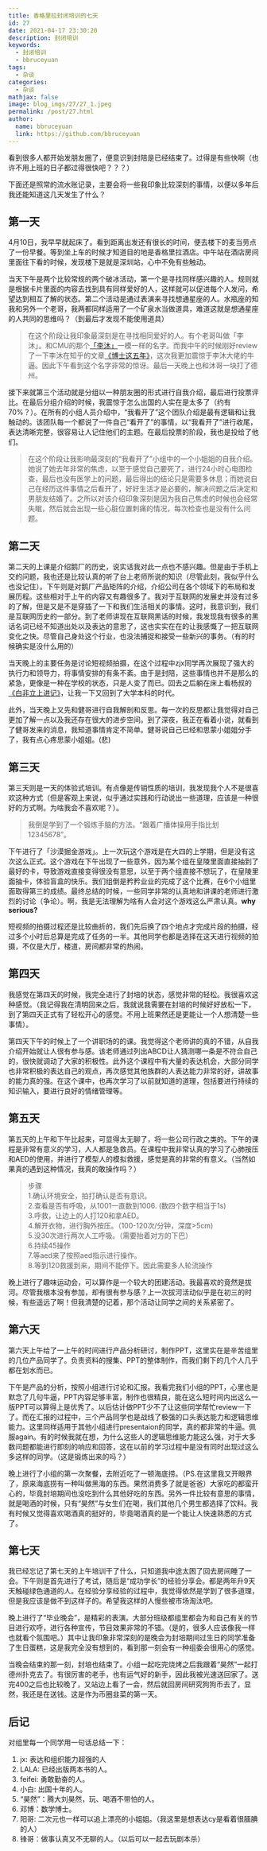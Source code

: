```yaml
---
title: 香格里拉封闭培训的七天
id: 27
date: 2021-04-17 23:30:20
description: 封闭培训
keywords: 
  - 封闭培训
  - bbruceyuan
tags: 
  - 杂谈
categories: 
  - 杂谈
mathjax: false
image: blog_imgs/27/27_1.jpeg
permalink: /post/27.html
author: 
  name: bbruceyuan
  link: https://github.com/bbruceyuan
---
```


看到很多人都开始发朋友圈了，便意识到封陪是已经结束了。过得是有些快啊（也许不用上班的日子都过得很快吧？？？）

下面还是照常的流水账记录，主要会将一些我印象比较深刻的事情，以便以多年后我还能知道这几天发生了什么？

## 第一天
4月10日，我早早就起床了。看到距离出发还有很长的时间，便去楼下的麦当劳点了一份早餐。等到坐上车的时候才知道目的地是香格里拉酒店。中午站在酒店房间里面往下看的时候，发现楼下是就是深圳站，心中不免有些触动。

当天下午是两个比较常规的两个破冰活动，第一个是寻找同样感兴趣的人。规则就是根据卡片里面的内容去找到具有同样爱好的人，这样就可以促进每个人发问，希望达到相互了解的状态。第二个活动是通过表演来寻找想通星座的人。水瓶座的知我和另外一个老哥，我两都同样适用了一个矿泉水当做道具，难道这就是想通星座的人共同的思维吗？（到最后才发现不能使用道具）

> 在这个阶段让我印象最深刻是在寻找相同爱好的人。有个老哥叫做「李沐」。和CMU的那个[「李沐」](https://www.zhihu.com/people/mli65)一模一样的名字。而我中午的时候刚好review了一下李沐在知乎的文章[《博士这五年》](https://zhuanlan.zhihu.com/p/25099638)，这次我更加震惊于李沐大佬的牛逼。因此下午看到这个名字非常的惊讶。最后一天晚上也和沐哥一块打了德州。

接下来就第三个活动就是分组以一种朋友圈的形式进行自我介绍，最后进行投票评比。在最后分组介绍的时候，我震惊于怎么出国的人实在是太多了（约有70%？）。在所有的小组人员介绍中，“我看开了”这个团队介绍是最有逻辑和让我触动的。该团队每一个都说了一件自己“看开了”的事情，以“我看开了”进行收尾，表达清晰完整，很容易让人记住他们的主题。在最后投票的阶段，我也是投给了他们。
> 在这个阶段让我影响最深刻的“我看开了”小组中的一个小姐姐的自我介绍。她说了她去年非常的焦虑，以至于感觉自己要死了，进行24小时心电图检查，最后也没有医学上的问题，最后得出的结论只是需要多休息；而她说自己在经历这件事情之后看开了，好好生活才是必要的，解决问题之后决定和男朋友结婚了。之所以对该介绍印象深刻是因为我自己焦虑的时候也会经常失眠，然后就会出现一些心脏位置刺痛的情况，每次检查也是没有什么问题。

## 第二天
第二天的上课是介绍鹅厂的历史，说实话我对此一点也不感兴趣。但是由于手机上交的问题，我也还是比较认真的听了台上老师所说的知识（尽管此刻，我似乎什么也没记住）。下午则是对鹅厂产品矩阵的介绍，介绍公司在各个领域下的布局和发展历程。这些相对于上午的内容又有趣很多了。我对于互联网的发展史并没有过多的了解，但是又是不是穿插了一下和我们生活相关的事情。这时，我意识到，我们是互联网历史的一部分。到了老师讲现在互联网黑话的时候，我发现我有很多的黑话名词已经不知道出处以及表达的意思了，这也实实在在的让我感慨了一把互联网变化之快。尽管自己身处这个行业，也没法捕捉和接受一些新兴的事务。（有的时候确实是没什么用的）

当天晚上的主要任务是讨论短视频拍摄，在这个过程中zjx同学再次展现了强大的执行力和领导力，将事情安排的有条不紊。由于是封陪，这些事情也并不是那么的紧急，更像是一种在学校的状态，只是人变了而已。回去之后躺在床上看杨叔的[《白非立上进记》](/posts/25.html)，让我一下又回到了大学本科的时代。

此外，当天晚上又先和健哥进行自我解剖和反思。每一次的反思都让我觉得对自己更加了解一点以及我还存在很大的进步空间。到了深夜，我正在看着小说，就看到了健哥发来的消息，我知道事情肯定不简单。健哥说自己已经和思蒙小姐姐分手了，我有点心疼思蒙小姐姐。(悲)

## 第三天
第三天则是一天的体验式培训。有点像是传销性质的培训，我发现我个人不是很喜欢这种方式（但是客观上来说，似乎通过实践和行动说出一些道理，应该是一种很好的方式啊。为啥我会不喜欢呢？）。

> 我倒是学到了一个锻炼手脑的方法。“跟着广播体操用手指比划12345678”。

下午进行了「沙漠掘金游戏」。上一次玩这个游戏是在大四的上学期，但是没有这次这么正式。这个游戏在下午出现了一些意外，因为某个组在皇陵里面直接抽到了最好的卡，导致游戏直接变得很没有意思，以至于两个组直接不想玩了，在皇陵里面抽卡，体验盲盒的快乐。我们组倒是矜矜业业的完成了这个比赛，在6个小组里面取得第三的成绩。最终总结的时候，一些同学非常的认真地和讲课的老师进行激烈的讨论（争论）。啊，我是无法理解为啥有人会对这个游戏这么严肃认真。**why serious?**

短视频的拍摄过程还是比较曲折的，我们先后换了四个地点才完成片段的拍摄，经过多个小时后总算是完成了任务的一半。其他同学也都是选择在这天进行视频的拍摄，不仅是大厅，楼道，房间都非常的热闹。

## 第四天
我感觉在第四天的时候，我完全进行了封培的状态，感觉非常的轻松。我很喜欢这种感觉。（我记得我在清明回来之后，我就说我需要在封培的时候好好放松一下，到了第四天正式有了轻松开心的感觉。不用上班果然还是更能让一个人想清楚一些事情）。

第四天下午的时候上了一个讲职场的的课。我觉得这个老师讲的真的不错，从自我介绍开始就让人很有参与感。该老师通过列出ABCD让人猜测哪一条是不符合自己的，很快就调动了大家的积极性。此外这个课程中有大量的表达机会，大部分同学也非常积极的表达自己的观点，再次感觉其他族群的人表达能力非常的好，讲故事的能力真的强。在这个课中，也再次学习了以前就知道的道理，包括要进行持续的知识输入，要进行良好的情绪管理等。

## 第五天
第五天的上午和下午比起来，可显得太无聊了，将一些公司行政之类的。下午的课程是非常有意义的学习，人人都是急救员。在课程中我非常认真的学习了心肺按压和AED的使用，并进行了模型人的模拟救援，感觉是真的非常的有意义。（当然如果真的遇到这种情况，我真的敢操作吗？）
> 步骤<br/>
> 1.确认环境安全，拍打确认是否有意识。<br/>
> 2.查看是否有呼吸，从1001一直数到1006. (数四个数字相当于1s)<br/>
> 3.呼救，让边上的人打120和拿AED。<br/>
> 4.解开衣物，进行胸外按压。（100-120次/分钟，深度>5cm)<br/>
> 5.没30次进行两次人工呼吸。（需要抬着对方的下巴）<br/>
> 6.持续45操作<br/>
> 7.等aed来了按照aed指示进行操作。<br/>
> 8.等到120救援到来，期间不能停下。因此需要多人轮流操作<br/>

晚上进行了趣味运动会，可以算作是一个较大的团建活动。我最喜欢的竟然是拔河。尽管我根本没有参加，却有很有参与感？上一次拔河活动似乎是在初三的时候，有些遥远了啊！但我清楚的记着，那个活动让同学之间的关系紧密了。

## 第六天
第六天上午给了一上午的时间进行产品分析研讨，制作PPT，这里实在是辛苦组里的几位产品同学了。负责资料的搜集、PPT的整体制作，而我们剩下的几个人几乎都在划水而已。

下午是产品的分析，按照小组进行讨论和汇报。我看完我们小组的PPT，心里也是默念了几句牛逼，PPT内容足够丰富，制作也很精良，能在这么短时间内出这么一版PPT可以算得上是优秀了。以后估计做PPT少不了让这些同学帮忙review一下了。而在汇报的过程中，三个产品同学也是战线了极强的口头表达能力和逻辑思维能力。这里同样适用于其他小组进行presentaion的同学，真的都非常的牛逼。佩服again。有的时候我就在想，为什么这些人的逻辑思维能力能这么强，对于大多数问题都能进行即刻的响应和回答，这在以前的学习过程中是没有同时出现过这么多这样的同学。（这是锻炼出来的吗？）

晚上进行了小组的第一次聚餐，去附近吃了一顿海底捞。（PS.在这里我又开眼界了，原来海底捞有一种叫做黑海的东西。果然消费多了就是爸爸）大家吃的都蛮开心的，毕竟封培期间也没吃到什么其他好吃的东西。另外一件比较有意思的事情，就是喝酒的时候，只有“昊然”与女生们在喝，我们其他几个男生都选择了饮料。我有时候又觉得喜欢喝酒真的挺好的，毕竟喝酒真的是一个能让人快速熟悉的方式了。


## 第七天
我已经忘记了第七天的上午培训干了什么，只知道我中途太困了回去房间睡了一会。下午则是首先进行了考试，随后是“成功学长”的经验分享会。都是两年升9天天触碰绿色通道的人。在经验分享经验的过程中，我觉得依然是学到了很多道理，但是我应该是做不到这样子的。希望我这样的人慢些被市场淘汰吧。

晚上进行了“毕业晚会”，是精彩的表演。大部分班级都组里都会为和自己有关的节目进行欢呼，进行各种宣传，节目效果非常的不错。（是的，很多人应该像我一样也就看个氛围吧。）其中让我印象非常深刻的是晚会为封培期间过生日的同学准备了生日蛋糕，这是我完全没有想到的，看到那一刻会有一种组委会很用心的感觉。

当晚会结束的那一刻，封培也结束了。小组一起吃完烧烤之后我跟着“昊然”一起打德州扑克去了。有很厉害的老手，也有运气好的新手，因此我被光速送回家了。送完400之后也比较晚了，又站边上看了一会，然后就回房间研究狗狗币去了，显然，我还是在送钱。这是作为币圈韭菜的第一天。

## 后记
对组里每一个同学用一句话总结一下：
1. jx: 表达和组织能力超强的人
2. LALA: 已经出版两本书的人。
3. feifei: 勇敢勤奋的人。
4. 小白: 出国十年的人。
5. “昊然”：腾大刘昊然，玩、喝酒不带怕的人。
6. 邓博：数学博士。
7. 阳哥: 二次元也一样可以追上漂亮的小姐姐。（我这里是想表达cy是看着很腼腆的人）
8. 锋哥：做事认真又不无聊的人。（以后可以一起去玩剧本杀）
